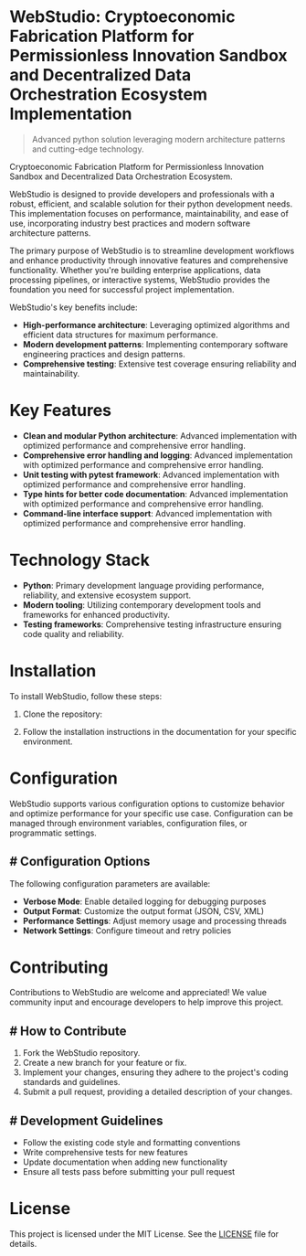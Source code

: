 <!-- fallback_WebStudio_20250803211933_93605 -->

# WebStudio: Cryptoeconomic Fabrication Platform for Permissionless Innovation Sandbox and Decentralized Data Orchestration Ecosystem Implementation
> Advanced python solution leveraging modern architecture patterns and cutting-edge technology.

Cryptoeconomic Fabrication Platform for Permissionless Innovation Sandbox and Decentralized Data Orchestration Ecosystem.

WebStudio is designed to provide developers and professionals with a robust, efficient, and scalable solution for their python development needs. This implementation focuses on performance, maintainability, and ease of use, incorporating industry best practices and modern software architecture patterns.

The primary purpose of WebStudio is to streamline development workflows and enhance productivity through innovative features and comprehensive functionality. Whether you're building enterprise applications, data processing pipelines, or interactive systems, WebStudio provides the foundation you need for successful project implementation.

WebStudio's key benefits include:

* **High-performance architecture**: Leveraging optimized algorithms and efficient data structures for maximum performance.
* **Modern development patterns**: Implementing contemporary software engineering practices and design patterns.
* **Comprehensive testing**: Extensive test coverage ensuring reliability and maintainability.

# Key Features

* **Clean and modular Python architecture**: Advanced implementation with optimized performance and comprehensive error handling.
* **Comprehensive error handling and logging**: Advanced implementation with optimized performance and comprehensive error handling.
* **Unit testing with pytest framework**: Advanced implementation with optimized performance and comprehensive error handling.
* **Type hints for better code documentation**: Advanced implementation with optimized performance and comprehensive error handling.
* **Command-line interface support**: Advanced implementation with optimized performance and comprehensive error handling.

# Technology Stack

* **Python**: Primary development language providing performance, reliability, and extensive ecosystem support.
* **Modern tooling**: Utilizing contemporary development tools and frameworks for enhanced productivity.
* **Testing frameworks**: Comprehensive testing infrastructure ensuring code quality and reliability.

# Installation

To install WebStudio, follow these steps:

1. Clone the repository:


2. Follow the installation instructions in the documentation for your specific environment.

# Configuration

WebStudio supports various configuration options to customize behavior and optimize performance for your specific use case. Configuration can be managed through environment variables, configuration files, or programmatic settings.

## # Configuration Options

The following configuration parameters are available:

* **Verbose Mode**: Enable detailed logging for debugging purposes
* **Output Format**: Customize the output format (JSON, CSV, XML)
* **Performance Settings**: Adjust memory usage and processing threads
* **Network Settings**: Configure timeout and retry policies

# Contributing

Contributions to WebStudio are welcome and appreciated! We value community input and encourage developers to help improve this project.

## # How to Contribute

1. Fork the WebStudio repository.
2. Create a new branch for your feature or fix.
3. Implement your changes, ensuring they adhere to the project's coding standards and guidelines.
4. Submit a pull request, providing a detailed description of your changes.

## # Development Guidelines

* Follow the existing code style and formatting conventions
* Write comprehensive tests for new features
* Update documentation when adding new functionality
* Ensure all tests pass before submitting your pull request

# License

This project is licensed under the MIT License. See the [LICENSE](https://github.com/xgek/WebStudio/blob/main/LICENSE) file for details.
